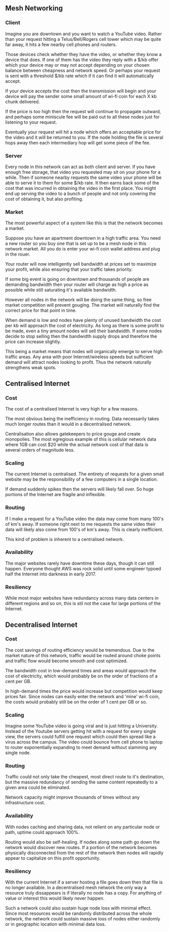 ## Mesh Networking
### Client
Imagine you are downtown and you want to watch a YouTube video. Rather than your request hitting a Telus/Bell/Rogers cell tower which may be quite far away, it hits a few nearby cell phones and routers.

Those devices check whether they have the video, or whether they know a device that does. If one of them has the video they reply with a $/kb offer which your device may or may not accept depending on your chosen balance between cheapness and network speed. Or perhaps your request is sent with a threshold $/kb rate which if it can find it will automatically accept.

If your device accepts the cost then the transmission will begin and your device will pay the sender some small amount of wi-fi coin for each X kb chunk delivered.

If the price is too high then the request will continue to propagate outward, and perhaps some miniscule fee will be paid out to all these nodes just for listening to your request.

Eventually your request will hit a node which offers an acceptable price for the video and it will be returned to you. If the node holding the file is several hops away then each intermediary hop will get some piece of the fee.

### Server
Every node in this network can act as both client and server. If you have enough free storage, that video you requested may sit on your phone for a while. Then if someone nearby requests the same video your phone will be able to serve it to them for some $/kb rate. It then earns back some of the cost that was incurred in obtaining the video in the first place. You might end up serving the video to a bunch of people and not only covering the cost of obtaining it, but also profiting.

### Market
The most powerful aspect of a system like this is that the network becomes a market.

Suppose you have an apartment downtown in a high traffic area. You need a new router so you buy one that is set up to be a mesh node in this network market. All you do is enter your wi-fi coin wallet address and plug in the rouer.

Your router will now intelligently sell bandwidth at prices set to maximize your profit, while also ensuring that your traffic takes priority.

If some big event is going on downtown and thousands of people are demanding bandwidth then your router will charge as high a price as possible while still saturating it's available bandwidth.

However all nodes in the network will be doing the same thing, so free market competition will prevent gouging. The market will naturally find the correct price for that point in time.

When demand is low and nodes have plenty of unused bandwidth the cost per kb will approach the cost of electricity. As long as there is some profit to be made, even a tiny amount nodes will sell their bandwidth. If some nodes decide to stop selling then the bandwidth supply drops and therefore the price can increase slightly.

This being a market means that nodes will organically emerge to serve high traffic areas. Any area with poor Internet/wireless speeds but sufficient demand will attract nodes looking to profit. Thus the network naturally strengthens weak spots.

## Centralised Internet
### Cost
The cost of a centralised Internet is very high for a few reasons.

The most obvious being the inefficiency in routing. Data necessarily takes much longer routes than it would in a decentralised network.

Centralisation also allows gatekeepers to price gouge and create monopolies. The most egregious example of this is cellular network data where 1GB can cost $20 while the actual network cost of that data is several orders of magnitude less.

### Scaling
The current Internet is centralised. The entirety of requests for a given small website may be the responsibility of a few computers in a single location.

If demand suddenly spikes then the servers will likely fall over. So huge portions of the Internet are fragile and inflexible.

### Routing
If I make a request for a YouTube video the data may come from many 100's of km's away. If someone right next to me requests the same video their data will likely also come from 100's of km's away. This is clearly inefficient.

This kind of problem is inherent to a centralised network.

### Availability
The major websites rarely have downtime these days, though it can still happen. Everyone thought AWS was rock solid until some engineer typoed half the Internet into darkness in early 2017.

### Resiliency
While most major websites have redundancy across many data centers in different regions and so on, this is stil not the case for large portions of the Internet.

## Decentralised Internet
### Cost
The cost savings of routing efficiency would be tremendous. Due to the market nature of this network, traffic would be routed around choke points and traffic flow would become smooth and cost optimized.

The bandwidth cost in low-demand times and areas would approach the cost of electricity, which would probably be on the order of fractions of a cent per GB.

In high-demand times the price would increase but competition would keep prices fair. Since nodes can easily enter the network and 'mine' wi-fi coin, the costs would probably still be on the order of 1 cent per GB or so.

### Scaling
Imagine some YouTube video is going viral and is just hitting a University. Instead of the Youtube servers getting hit with a request for every single view, the servers could fulfill one request which could then spread like a virus across the campus. The video could bounce from cell phone to laptop to router exponentially expanding to meet demand without slamming any single node.

### Routing
Traffic could not only take the cheapest, most direct route to it's destination, but the massive redundancy of sending the same content repeatedly to a given area could be eliminated.

Network capacity might improve thousands of times without any infrastructure cost.

### Availability
With nodes caching and sharing data, not relient on any particular node or path, uptime could approach 100%.

Routing would also be self-healing. If nodes along some path go down the network would discover new routes. If a portion of the network becomes physically disconnected from the rest of the network then nodes will rapidly appear to capitalize on this profit opportunity.

### Resiliency
With the current Internet if a server hosting a file goes down then that file is no longer available. In a decentralised mesh network the only way a resource truly dissappears is if literally no node has a copy. For anything of value or interest this would likely never happen.

Such a network could also sustain huge node loss with minimal effect. Since most resources would be randomly distributed across the whole network, the network could sustain massive loss of nodes either randomly or in geographic location with minimal data loss. 
